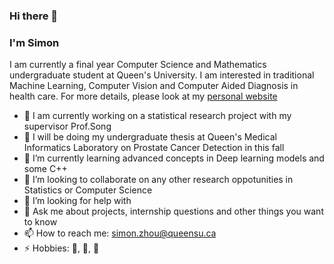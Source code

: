 ### Hi there 👋

### I'm Simon

I am currently a final year Computer Science and Mathematics undergraduate student at Queen's University. I am interested in traditional Machine Learning, Computer Vision and Computer Aided Diagnosis in health care. For more details, please look at my [personal website]("https://sites.google.com/view/mengzhou")


- 🔭 I am currently working on a statistical research project with my supervisor Prof.Song 
- 🏥 I will be doing my undergraduate thesis at Queen's Medical Informatics Laboratory on Prostate Cancer Detection in this fall
- 🌱 I’m currently learning advanced concepts in Deep learning models and some C++
- 👯 I’m looking to collaborate on any other research oppotunities in Statistics or Computer Science
- 🤔 I’m looking for help with 
- 💬 Ask me about projects, internship questions and other things you want to know
- 📫 How to reach me: simon.zhou@queensu.ca
- ⚡ Hobbies: 🏸, 🏀, 🎵

